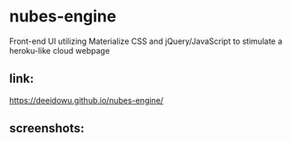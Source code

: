 # nubes-engine
Front-end UI utilizing Materialize CSS and jQuery/JavaScript to stimulate a  heroku-like cloud webpage

## link:
https://deeidowu.github.io/nubes-engine/

## screenshots:
